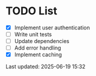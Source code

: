 # TODO List

- [x] Implement user authentication
- [ ] Write unit tests
- [ ] Update dependencies
- [ ] Add error handling
- [x] Implement caching

Last updated: 2025-06-19 15:32
